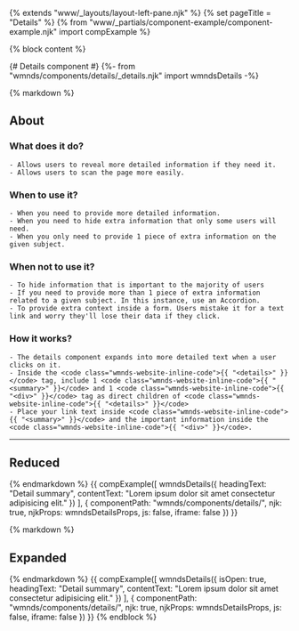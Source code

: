 {% extends "www/_layouts/layout-left-pane.njk" %}
{% set pageTitle = "Details" %}
{% from "www/_partials/component-example/component-example.njk" import compExample %}

{% block content %}

{# Details component #}
{%- from "wmnds/components/details/_details.njk" import wmndsDetails -%}

{% markdown %}

## About

### What does it do?

    - Allows users to reveal more detailed information if they need it.
    - Allows users to scan the page more easily.

### When to use it?

    - When you need to provide more detailed information.
    - When you need to hide extra information that only some users will need.
    - When you only need to provide 1 piece of extra information on the given subject.

### When not to use it?

    - To hide information that is important to the majority of users
    - If you need to provide more than 1 piece of extra information related to a given subject. In this instance, use an Accordion.
    - To provide extra context inside a form. Users mistake it for a text link and worry they'll lose their data if they click.

### How it works?

    - The details component expands into more detailed text when a user clicks on it.
    - Inside the <code class="wmnds-website-inline-code">{{ "<details>" }}</code> tag, include 1 <code class="wmnds-website-inline-code">{{ "<summary>" }}</code> and 1 <code class="wmnds-website-inline-code">{{ "<div>" }}</code> tag as direct children of <code class="wmnds-website-inline-code">{{ "<details>" }}</code>
    - Place your link text inside <code class="wmnds-website-inline-code">{{ "<summary>" }}</code> and the important information inside the <code class="wmnds-website-inline-code">{{ "<div>" }}</code>.

---

## Reduced

{% endmarkdown %}
{{
    compExample([
        wmndsDetails({
            headingText: "Detail summary",
            contentText: "Lorem ipsum dolor sit amet consectetur adipisicing elit."
        })
    ],
    {
      componentPath: "wmnds/components/details/",
      njk: true,
      njkProps: wmndsDetailsProps,
      js: false,
      iframe: false
    })
}}

{% markdown %}

## Expanded

{% endmarkdown %}
{{
    compExample([
        wmndsDetails({
            isOpen: true,
            headingText: "Detail summary",
            contentText: "Lorem ipsum dolor sit amet consectetur adipisicing elit."
        })
    ],
    {
      componentPath: "wmnds/components/details/",
      njk: true,
      njkProps: wmndsDetailsProps,
      js: false,
      iframe: false
    })
}}
{% endblock %}
